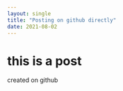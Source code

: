 ```yaml
---
layout: single
title: "Posting on github directly"
date: 2021-08-02
---
```

# this is a post
created on github
